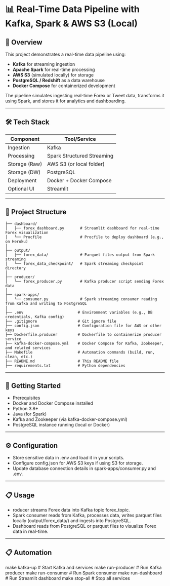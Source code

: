 # 📊 Real-Time Data Pipeline with Kafka, Spark & AWS S3 (Local)

## 🌟 Overview

This project demonstrates a real-time data pipeline using:

- **Kafka** for streaming ingestion
- **Apache Spark** for real-time processing
- **AWS S3** (simulated locally) for storage
- **PostgreSQL / Redshift** as a data warehouse
- **Docker Compose** for containerized development

The pipeline simulates ingesting real-time Forex or Tweet data, transforms it using Spark, and stores it for analytics and dashboarding.

---

## 🛠 Tech Stack

| Component        | Tool/Service                  |
|------------------|-------------------------------|
| Ingestion        | Kafka                         |
| Processing       | Spark Structured Streaming    |
| Storage (Raw)    | AWS S3 (or local folder)      |
| Storage (DW)     | PostgreSQL                    |
| Deployment       | Docker + Docker Compose       |
| Optional UI      | Streamlit                     |

---

## 📁 Project Structure

```
├── dashboard/
│   ├── forex_dashboard.py       # Streamlit dashboard for real-time Forex visualization
│   └── Procfile                 # Procfile to deploy dashboard (e.g., on Heroku)
│
├── output/
│   ├── forex_data/              # Parquet files output from Spark streaming
│   └── forex_data_checkpoint/   # Spark streaming checkpoint directory
│
├── producer/
│   └── forex_producer.py        # Kafka producer script sending Forex data
│
├── spark-apps/
│   └── consumer.py              # Spark streaming consumer reading from Kafka and writing to PostgreSQL
│
├── .env                        # Environment variables (e.g., DB credentials, Kafka config)
├── .gitignore                  # Git ignore file
├── config.json                 # Configuration file for AWS or other keys
├── Dockerfile.producer         # Dockerfile to containerize producer service
├── kafka-docker-compose.yml    # Docker Compose for Kafka, Zookeeper, and related services
├── Makefile                    # Automation commands (build, run, clean, etc.)
├── README.md                   # This README file
├── requirements.txt            # Python dependencies

```
---

## 🚀 Getting Started
- Prerequisites
- Docker and Docker Compose installed
- Python 3.8+
- Java (for Spark)
- Kafka and Zookeeper (via kafka-docker-compose.yml)
- PostgreSQL instance running (local or Docker)

---

## ⚙️ Configuration

- Store sensitive data in .env and load it in your scripts.
- Configure config.json for AWS S3 keys if using S3 for storage.
- Update database connection details in spark-apps/consumer.py and .env.

---

## 📋 Usage

- roducer streams Forex data into Kafka topic forex_topic.
- Spark consumer reads from Kafka, processes data, writes parquet files locally (output/forex_data/) and ingests into PostgreSQL.
- Dashboard reads from PostgreSQL or parquet files to visualize Forex data in real-time.

---

## 📋 Automation
make kafka-up           # Start Kafka and services
make run-producer       # Run Kafka producer
make run-consumer       # Run Spark consumer
make run-dashboard      # Run Streamlit dashboard
make stop-all           # Stop all services

